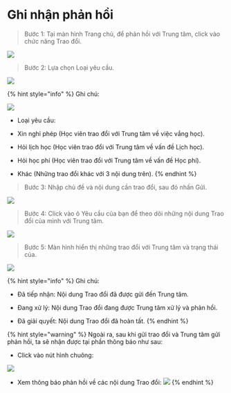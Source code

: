 # Ghi nhận phản hồi

> Bước 1: Tại màn hình Trang chủ, để phản hồi với Trung tâm, click vào chức năng Trao đổi.

![](../.gitbook/assets/image%20%2824%29.png)

> Bước 2: Lựa chọn Loại yêu cầu.

![](../.gitbook/assets/image%20%2810%29.png)

{% hint style="info" %}
Ghi chú: 

![](../.gitbook/assets/image%20%2817%29.png)

* Loại yêu cầu: 

- Xin nghỉ phép \(Học viên trao đổi với Trung tâm về việc vắng học\).

- Hỏi lịch học \(Học viên trao đổi với Trung tâm về vấn đề Lịch học\).

- Hỏi học phí \(Học viên trao đổi với Trung tâm về vấn đề Học phí\).

- Khác \(Những trao đổi khác với 3 nội dung trên\).
{% endhint %}

> Bước 3: Nhập chủ đề và nội dung cần trao đổi, sau đó nhấn Gửi.

![](../.gitbook/assets/image.png)

> Bước 4: Click vào ô Yêu cầu của bạn để theo dõi những nội dung Trao đổi của mình với Trung tâm.

![](../.gitbook/assets/image%20%284%29.png)

> Bước 5: Màn hình hiển thị những trao đổi với Trung tâm và trạng thái của.

![](../.gitbook/assets/image%20%2855%29.png)

{% hint style="info" %}
Ghi chú:

- Đã tiếp nhận: Nội dung Trao đổi đã được gửi đến Trung tâm.

- Đang xử lý: Nội dung Trao đổi đang được Trung tâm xử lý và phản hồi.

- Đã giải quyết: Nội dung Trao đổi đã hoàn tất.
{% endhint %}

{% hint style="warning" %}
Ngoài ra, sau khi gửi trao đổi và Trung tâm gửi phản hồi, ta sẽ nhận được tại phần thông báo như sau:

* Click vào nút hình chuông:

 ![](../.gitbook/assets/image%20%2832%29.png) 

* Xem thông báo phản hồi về các nội dung Trao đổi: ![](../.gitbook/assets/image%20%2837%29.png) 
{% endhint %}







